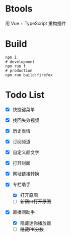 # Btools

用 Vue + TypeScript 重构插件

# Build

```shell
npm i
# development
npm run f
# production
npm run build:firefox
```

# Todo List

- [x] 快捷键菜单
- [x] 找回失效视频
- [x] 历史表情
- [x] 订阅频道
- [x] 自定义颜文字
- [x] 打开封面
- [x] 网址链接转换

- [x] 专栏助手
  - [x] 打开原图
  - [ ] ~~新窗口打开原图~~

- [x] 直播间助手
  - [x] 隐藏迷你播放器
  - [ ] ~~隐藏PK分数~~
